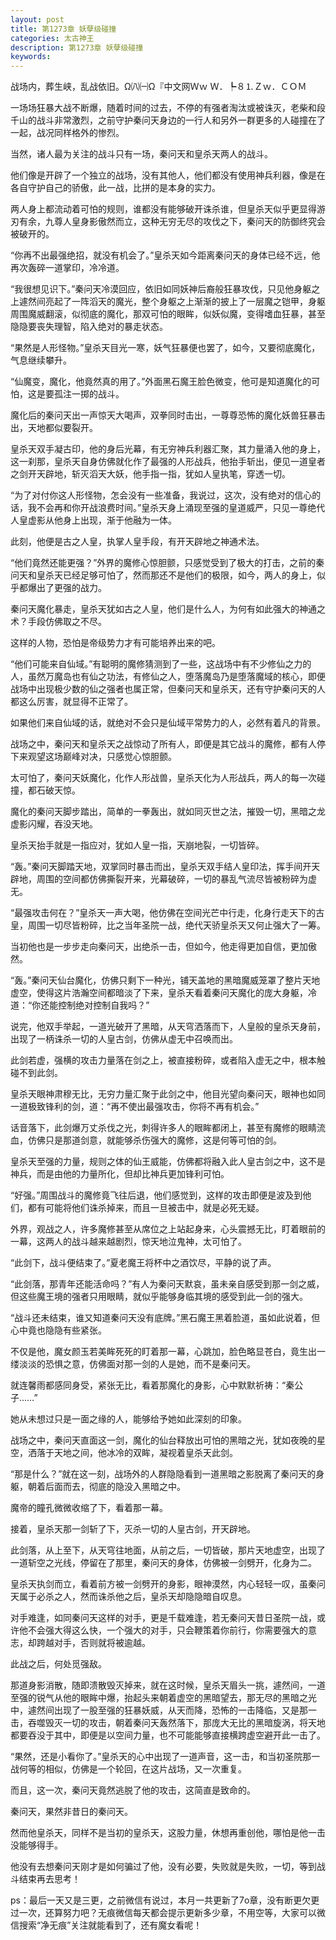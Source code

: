 ```yaml
---
layout: post
title: 第1273章 妖孽级碰撞
categories: 太古神王
description: 第1273章 妖孽级碰撞
keywords:
---
```


战场内，葬生峡，乱战依旧。Ω㈧㈠Ω『中文网Ｗｗ Ｗ．┡８⒈Ｚｗ．ＣＯＭ

一场场狂暴大战不断爆，随着时间的过去，不停的有强者淘汰或被诛灭，老柴和段千山的战斗非常激烈，之前守护秦问天身边的一行人和另外一群更多的人碰撞在了一起，战况同样格外的惨烈。

当然，诸人最为关注的战斗只有一场，秦问天和皇杀天两人的战斗。

他们像是开辟了一个独立的战场，没有其他人，他们都没有使用神兵利器，像是在各自守护自己的骄傲，此一战，比拼的是本身的实力。

两人身上都流动着可怕的规则，谁都没有能够破开诛杀谁，但皇杀天似乎更显得游刃有余，九尊人皇身影傲然而立，这种无穷无尽的攻伐之下，秦问天的防御终究会被破开的。

“你再不出最强绝招，就没有机会了。”皇杀天如今距离秦问天的身体已经不远，他再次轰碎一道掌印，冷冷道。

“我很想见识下。”秦问天冷漠回应，依旧如同妖神后裔般狂暴攻伐，只见他身躯之上遽然间亮起了一阵滔天的魔光，整个身躯之上渐渐的披上了一层魔之铠甲，身躯周围魔威翻滚，似彻底的魔化，那双可怕的眼眸，似妖似魔，变得嗜血狂暴，甚至隐隐要丧失理智，陷入绝对的暴走状态。

“果然是人形怪物。”皇杀天目光一寒，妖气狂暴便也罢了，如今，又要彻底魔化，气息继续攀升。

“仙魔变，魔化，他竟然真的用了。”外面黑石魔王脸色微变，他可是知道魔化的可怕，这是要孤注一掷的战斗。

魔化后的秦问天出一声惊天大喝声，双拳同时击出，一尊尊恐怖的魔化妖兽狂暴击出，天地都似要裂开。

皇杀天双手凝古印，他的身后光幕，有无穷神兵利器汇聚，其力量涌入他的身上，这一刹那，皇杀天自身仿佛就化作了最强的人形战兵，他抬手斩出，便见一道皇者之剑开天辟地，斩灭滔天大妖，他手指一指，犹如人皇执笔，穿透一切。

“为了对付你这人形怪物，怎会没有一些准备，我说过，这次，没有绝对的信心的话，我不会再和你开战浪费时间。”皇杀天身上涌现至强的皇道威严，只见一尊绝代人皇虚影从他身上出现，渐于他融为一体。

此刻，他便是古之人皇，执掌人皇手段，有开天辟地之神通术法。

“他们竟然还能更强？”外界的魔修心惊胆颤，只感觉受到了极大的打击，之前的秦问天和皇杀天已经足够可怕了，然而那还不是他们的极限，如今，两人的身上，似乎都爆出了更强的战力。

秦问天魔化暴走，皇杀天犹如古之人皇，他们是什么人，为何有如此强大的神通之术？手段仿佛取之不尽。

这样的人物，恐怕是帝级势力才有可能培养出来的吧。

“他们可能来自仙域。”有聪明的魔修猜测到了一些，这战场中有不少修仙之力的人，虽然万魔岛也有仙之功法，有修仙之人，堕落魔岛乃是堕落魔域的核心，即便战场中出现极少数的仙之强者也属正常，但秦问天和皇杀天，还有守护秦问天的人都这么厉害，就显得不正常了。

如果他们来自仙域的话，就绝对不会只是仙域平常势力的人，必然有着凡的背景。

战场之中，秦问天和皇杀天之战惊动了所有人，即便是其它战斗的魔修，都有人停下来观望这场巅峰对决，只感觉心惊胆颤。

太可怕了，秦问天妖魔化，化作人形战兽，皇杀天化为人形战兵，两人的每一次碰撞，都石破天惊。

魔化的秦问天脚步踏出，简单的一拳轰出，就如同灭世之法，摧毁一切，黑暗之龙虚影闪耀，吞没天地。

皇杀天抬手就是一指应对，犹如人皇一指，天崩地裂，一切皆碎。

“轰。”秦问天脚踏天地，双掌同时暴击而出，皇杀天双手结人皇印法，挥手间开天辟地，周围的空间都仿佛撕裂开来，光幕破碎，一切的暴乱气流尽皆被粉碎为虚无。

“最强攻击何在？”皇杀天一声大喝，他仿佛在空间光芒中行走，化身行走天下的古皇，周围一切尽皆粉碎，比之当年圣院一战，绝代天骄皇杀天又何止强大了一筹。

当初他也是一步步走向秦问天，出绝杀一击，但如今，他走得更加自信，更加傲然。

“轰。”秦问天仙台魔化，仿佛只剩下一种光，铺天盖地的黑暗魔威笼罩了整片天地虚空，使得这片浩瀚空间都暗淡了下来，皇杀天看着秦问天魔化的庞大身躯，冷道：“你还能控制绝对控制自我吗？”

说完，他双手举起，一道光破开了黑暗，从天穹洒落而下，人皇般的皇杀天身前，出现了一柄诛杀一切的人皇古剑，仿佛从虚无中召唤而出。

此剑若虚，强横的攻击力量落在剑之上，被直接粉碎，或者陷入虚无之中，根本触碰不到此剑。

皇杀天眼神肃穆无比，无穷力量汇聚于此剑之中，他目光望向秦问天，眼神也如同一道极致锋利的剑，道：“再不使出最强攻击，你将不再有机会。”

话音落下，此剑爆万丈杀伐之光，刺得许多人的眼眸都闭上，甚至有魔修的眼睛流血，仿佛只是那道剑意，就能够杀伤强大的魔修，这是何等可怕的剑。

皇杀天至强的力量，规则之体的仙王威能，仿佛都将融入此人皇古剑之中，这不是神兵，而是由他的力量所化，但却比神兵更加锋利可怕。

“好强。”周围战斗的魔修竟飞往后退，他们感觉到，这样的攻击即便是波及到他们，都有可能将他们诛杀掉来，而且一旦被击中，就是必死无疑。

外界，观战之人，许多魔修甚至从席位之上站起身来，心头震撼无比，盯着眼前的一幕，这两人的战斗越来越剧烈，惊天地泣鬼神，太可怕了。

“此剑下，战斗便结束了。”夏老魔王将杯中之酒饮尽，平静的说了声。

“此剑落，那青年还能活命吗？”有人为秦问天默哀，虽未亲自感受到那一剑之威，但这些魔王境的强者只用眼睛，就似乎能够身临其境的感受到此一剑的强大。

“战斗还未结束，谁又知道秦问天没有底牌。”黑石魔王黑着脸道，虽如此说着，但心中竟也隐隐有些紧张。

不仅是他，魔女颜玉若美眸死死的盯着那一幕，心跳加，脸色略显苍白，竟生出一缕淡淡的恐惧之意，仿佛面对那一剑的人是她，而不是秦问天。

就连馨雨都感同身受，紧张无比，看着那魔化的身影，心中默默祈祷：“秦公子……”

她从未想过只是一面之缘的人，能够给予她如此深刻的印象。

战场之中，秦问天直面这一剑，魔化的仙台释放出可怕的黑暗之光，犹如夜晚的星空，洒落于天地之间，他冰冷的双眸，凝视着皇杀天此剑。

“那是什么？”就在这一刻，战场外的人群隐隐看到一道黑暗之影脱离了秦问天的身躯，朝着后面而去，彻底的隐没入黑暗之中。

魔帝的瞳孔微微收缩了下，看着那一幕。

接着，皇杀天那一剑斩了下，灭杀一切的人皇古剑，开天辟地。

此剑落，从上至下，从天穹往地面，从前之后，一切皆破，那片天地虚空，出现了一道斩空之光线，停留在了那里，秦问天的身体，仿佛被一剑劈开，化身为二。

皇杀天执剑而立，看着前方被一剑劈开的身影，眼神漠然，内心轻轻一叹，虽秦问天属于必杀之人，然而诛杀他之后，皇杀天却隐隐暗自叹息。

对手难逢，如同秦问天这样的对手，更是千载难逢，若无秦问天昔日圣院一战，或许他不会强大得这么快，一个强大的对手，只会鞭策着你前行，你需要强大的意志，却跨越对手，否则就将被逾越。

此战之后，何处觅强敌。

那道身影消散，随即溃散毁灭掉来，就在这时候，皇杀天眉头一挑，遽然间，一道至强的锐气从他的眼眸中爆，抬起头来朝着虚空的黑暗望去，那无尽的黑暗之光中，遽然间出现了一股至强的狂暴妖威，从天而降，恐怖的一击降临，又是那一击，吞噬毁灭一切的攻击，朝着秦问天轰然落下，那庞大无比的黑暗旋涡，将天地都要吞没于其中，即便是以空间力量，也不可能能够直接横跨虚空避开此一击了。

“果然，还是小看你了。”皇杀天的心中出现了一道声音，这一击，和当初圣院那一战何等的相似，仿佛是一个轮回，在这片战场，又一次重复。

而且，这一次，秦问天竟然逃脱了他的攻击，这简直是致命的。

秦问天，果然非昔日的秦问天。

然而他皇杀天，同样不是当初的皇杀天，这股力量，休想再重创他，哪怕是他一击没能够得手。

他没有去想秦问天刚才是如何骗过了他，没有必要，失败就是失败，一切，等到战斗结束再去思考！

ps：最后一天又是三更，之前微信有说过，本月一共更新了7o章，没有断更欠更过一次，还算努力吧？无痕微信每天都会提示更新多少章，不用空等，大家可以微信搜索“净无痕”关注就能看到了，还有魔女看呢！
